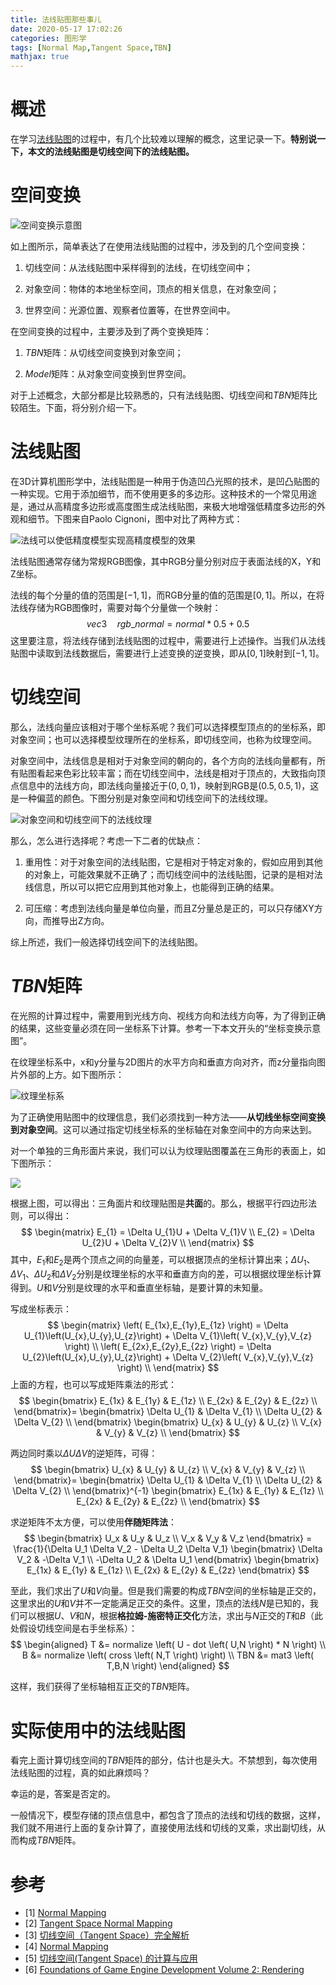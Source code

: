 ```yaml
---
title: 法线贴图那些事儿
date: 2020-05-17 17:02:26
categories: 图形学
tags: [Normal Map,Tangent Space,TBN]
mathjax: true
---
```


# 概述

在学习[法线贴图](https://learnopengl.com/Advanced-Lighting/Normal-Mapping)的过程中，有几个比较难以理解的概念，这里记录一下。**特别说一下，本文的法线贴图是切线空间下的法线贴图。**<!--more-->

# 空间变换

![空间变换示意图](https://cdn.jsdelivr.net/gh/bzyzhang/ImgHosting//img/2020-5-17/20200523103017.png)

如上图所示，简单表达了在使用法线贴图的过程中，涉及到的几个空间变换：

1. 切线空间：从法线贴图中采样得到的法线，在切线空间中；

2. 对象空间：物体的本地坐标空间，顶点的相关信息，在对象空间；

3. 世界空间：光源位置、观察者位置等，在世界空间中。

在空间变换的过程中，主要涉及到了两个变换矩阵：

1. $TBN$矩阵：从切线空间变换到对象空间；

2. $Model$矩阵：从对象空间变换到世界空间。

对于上述概念，大部分都是比较熟悉的，只有法线贴图、切线空间和$TBN$矩阵比较陌生。下面，将分别介绍一下。

# 法线贴图

在3D计算机图形学中，法线贴图是一种用于伪造凹凸光照的技术，是凹凸贴图的一种实现。它用于添加细节，而不使用更多的多边形。这种技术的一个常见用途是，通过从高精度多边形或高度图生成法线贴图，来极大地增强低精度多边形的外观和细节。下图来自Paolo Cignoni，图中对比了两种方式：

![法线可以使低精度模型实现高精度模型的效果](https://cdn.jsdelivr.net/gh/bzyzhang/ImgHosting//img/2020-5-17/20200523101852.png)

法线贴图通常存储为常规RGB图像，其中RGB分量分别对应于表面法线的X，Y和Z坐标。

法线的每个分量的值的范围是$[-1,1]$，而RGB分量的值的范围是$[0,1]$。所以，在将法线存储为RGB图像时，需要对每个分量做一个映射：
$$
vec3 \quad rgb\_normal = normal * 0.5 + 0.5
$$
这里要注意，将法线存储到法线贴图的过程中，需要进行上述操作。当我们从法线贴图中读取到法线数据后，需要进行上述变换的逆变换，即从$[0,1]$映射到$[-1,1]$。

# 切线空间

那么，法线向量应该相对于哪个坐标系呢？我们可以选择模型顶点的的坐标系，即对象空间；也可以选择模型纹理所在的坐标系，即切线空间，也称为纹理空间。

对象空间中，法线信息是相对于对象空间的朝向的，各个方向的法线向量都有，所有贴图看起来色彩比较丰富；而在切线空间中，法线是相对于顶点的，大致指向顶点信息中的法线方向，即法线向量接近于$(0,0,1)$，映射到RGB是$(0.5,0.5,1)$，这是一种偏蓝的颜色。下图分别是对象空间和切线空间下的法线纹理。

![对象空间和切线空间下的法线纹理](https://cdn.jsdelivr.net/gh/bzyzhang/ImgHosting//img/2020-5-17/20200523105701.jpg)

那么，怎么进行选择呢？考虑一下二者的优缺点：

1. 重用性：对于对象空间的法线贴图，它是相对于特定对象的，假如应用到其他的对象上，可能效果就不正确了；而切线空间中的法线贴图，记录的是相对法线信息，所以可以把它应用到其他对象上，也能得到正确的结果。

2. 可压缩：考虑到法线向量是单位向量，而且Z分量总是正的，可以只存储XY方向，而推导出Z方向。

综上所述，我们一般选择切线空间下的法线贴图。

# $TBN$矩阵

在光照的计算过程中，需要用到光线方向、视线方向和法线方向等，为了得到正确的结果，这些变量必须在同一坐标系下计算。参考一下本文开头的“坐标变换示意图”。

在纹理坐标系中，x和y分量与2D图片的水平方向和垂直方向对齐，而z分量指向图片外部的上方。如下图所示：

![纹理坐标系](https://cdn.jsdelivr.net/gh/bzyzhang/ImgHosting//img/2020-5-17/20200523140057.png)

为了正确使用贴图中的纹理信息，我们必须找到一种方法——**从切线坐标空间变换到对象空间**。这可以通过指定切线坐标系的坐标轴在对象空间中的方向来达到。

对一个单独的三角形面片来说，我们可以认为纹理贴图覆盖在三角形的表面上，如下图所示：

![](https://cdn.jsdelivr.net/gh/bzyzhang/ImgHosting//img/2020-5-17/20200523141704.png)

根据上图，可以得出：三角面片和纹理贴图是**共面**的。那么，根据平行四边形法则，可以得出：
$$
\begin{matrix}
E_{1} = \Delta U_{1}U + \Delta V_{1}V \\
E_{2} = \Delta U_{2}U + \Delta V_{2}V \\
\end{matrix}
$$
其中，$E_{1}$和$E_{2}$是两个顶点之间的向量差，可以根据顶点的坐标计算出来；$\Delta U_{1}$、$\Delta V_{1}$、$\Delta U_{2}$和$\Delta V_{2}$分别是纹理坐标的水平和垂直方向的差，可以根据纹理坐标计算得到。$U$和$V$分别是纹理的水平和垂直坐标轴，是要计算的未知量。

写成坐标表示：
$$
\begin{matrix}
\left( E_{1x},E_{1y},E_{1z} \right) = \Delta U_{1}\left(U_{x},U_{y},U_{z}\right) + \Delta V_{1}\left( V_{x},V_{y},V_{z} \right) \\
\left( E_{2x},E_{2y},E_{2z} \right) = \Delta U_{2}\left(U_{x},U_{y},U_{z}\right) + \Delta V_{2}\left( V_{x},V_{y},V_{z} \right) \\
\end{matrix}
$$
上面的方程，也可以写成矩阵乘法的形式：
$$
\begin{bmatrix}
E_{1x} & E_{1y} & E_{1z} \\
E_{2x} & E_{2y} & E_{2z} \\
\end{bmatrix}=
\begin{bmatrix}
\Delta U_{1} & \Delta V_{1} \\
\Delta U_{2} & \Delta V_{2} \\
\end{bmatrix}
\begin{bmatrix}
U_{x} & U_{y} & U_{z} \\
V_{x} & V_{y} & V_{z} \\
\end{bmatrix}
$$


两边同时乘以$\Delta U \Delta V$的逆矩阵，可得：
$$
\begin{bmatrix}
U_{x} & U_{y} & U_{z} \\
V_{x} & V_{y} & V_{z} \\
\end{bmatrix}=
\begin{bmatrix}
\Delta U_{1} & \Delta V_{1} \\
\Delta U_{2} & \Delta V_{2} \\
\end{bmatrix}^{-1}
\begin{bmatrix}
E_{1x} & E_{1y} & E_{1z} \\
E_{2x} & E_{2y} & E_{2z} \\
\end{bmatrix}
$$


求逆矩阵不太方便，可以使用**伴随矩阵法**：
$$
\begin{bmatrix} 
U_x & U_y & U_z \\ 
V_x & V_y & V_z 
\end{bmatrix}  = 
\frac{1}{\Delta U_1 \Delta V_2 - \Delta U_2 \Delta V_1} 
\begin{bmatrix} 
\Delta V_2 & -\Delta V_1 \\ 
-\Delta U_2 & \Delta U_1 
\end{bmatrix} 
\begin{bmatrix} 
E_{1x} & E_{1y} & E_{1z} \\ 
E_{2x} & E_{2y} & E_{2z} 
\end{bmatrix}
$$


至此，我们求出了$U$和$V$向量。但是我们需要的构成$TBN$空间的坐标轴是正交的，这里求出的$U$和$V$并不一定能满足正交的条件。这里，顶点的法线$N$是已知的，我们可以根据$U$、$V$和$N$，根据**格拉姆-施密特正交化**方法，求出与$N$正交的$T$和$B$（此处假设切线空间是右手坐标系）：
$$
\begin{aligned}
T &= normalize \left( U - dot \left( U,N \right) * N \right) \\
B &= normalize \left( cross \left( N,T \right) \right) \\
TBN &= mat3 \left( T,B,N \right) 
\end{aligned}
$$

这样，我们获得了坐标轴相互正交的$TBN$矩阵。

# 实际使用中的法线贴图

看完上面计算切线空间的$TBN$矩阵的部分，估计也是头大。不禁想到，每次使用法线贴图的过程，真的如此麻烦吗？

幸运的是，答案是否定的。

一般情况下，模型存储的顶点信息中，都包含了顶点的法线和切线的数据，这样，我们就不用进行上面的复杂计算了，直接使用法线和切线的叉乘，求出副切线，从而构成$TBN$矩阵。

# 参考

- [1] [Normal Mapping](https://learnopengl.com/Advanced-Lighting/Normal-Mapping)
- [2] [Tangent Space Normal Mapping](https://docs.cryengine.com/display/SDKDOC4/Tangent+Space+Normal+Mapping)
- [3] [切线空间（Tangent Space）完全解析](https://zhuanlan.zhihu.com/p/139593847)
- [4] [Normal Mapping](https://en.wikipedia.org/wiki/Normal_mapping)
- [5] [切线空间(Tangent Space) 的计算与应用](http://windsmoon.com/2017/11/28/切线空间-Tangent-Space-的计算与应用/)
- [6] [Foundations of Game Engine Development Volume 2: Rendering](http://foundationsofgameenginedev.com/)